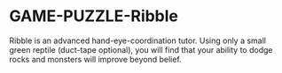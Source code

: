 # GAME-PUZZLE-Ribble
Ribble is an advanced hand-eye-coordination tutor. Using only a small green reptile (duct-tape optional), you will find that your ability to dodge rocks and monsters will improve beyond belief.

